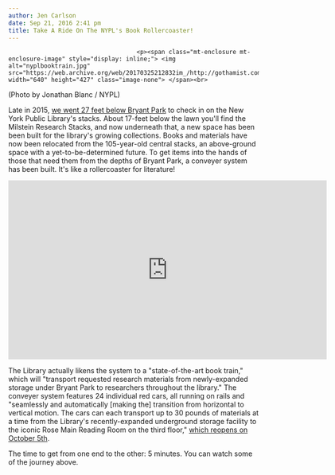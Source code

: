 ```yaml
---
author: Jen Carlson
date: Sep 21, 2016 2:41 pm
title: Take A Ride On The NYPL's Book Rollercoaster!
---
```


	
										<p><span class="mt-enclosure mt-enclosure-image" style="display: inline;"> <img alt="nyplbooktrain.jpg" src="https://web.archive.org/web/20170325212832im_/http://gothamist.com/attachments/arts_jen/nyplbooktrain.jpg" width="640" height="427" class="image-none"> </span><br>
<span class="photo_caption">(Photo by Jonathan Blanc / NYPL)</span></p>

<p>Late in 2015, <a href="https://web.archive.org/web/20170325212832/http://gothamist.com/2015/12/11/nypl_underground_vaults.php">we went 27 feet below Bryant Park</a> to check in on the New York Public Library&apos;s stacks. About 17-feet below the lawn you&apos;ll find the Milstein Research Stacks, and now underneath that, a new space has been been built for the library&apos;s growing collections. Books and materials have now been relocated from the 105-year-old central stacks, an above-ground space with a yet-to-be-determined future. To get items into the hands of those that need them from the depths of Bryant Park, a conveyer system has been built. It&apos;s like a rollercoaster for literature!</p>

<p><iframe width="640" height="360" src="https://web.archive.org/web/20170325212832if_/https://www.youtube.com/embed/xdi9LiRt8JE" frameborder="0" allowfullscreen></iframe></p>

<p>The Library actually likens the system to a &quot;state-of-the-art book train,&quot; which will &quot;transport requested research materials from newly-expanded storage under Bryant Park to researchers throughout the library.&quot; The conveyer system features 24 individual red cars, all running on rails and &quot;seamlessly and automatically [making the] transition from horizontal to vertical motion. The cars can each transport up to 30 pounds of materials at a time from the Library&apos;s recently-expanded underground storage facility to the iconic Rose Main Reading Room on the third floor,&quot; <a href="https://web.archive.org/web/20170325212832/http://gothamist.com/2016/09/13/nypl_rose_reading_room_restoration.php#photo-1">which reopens on October 5th</a>. </p>

<p>The time to get from one end to the other: 5 minutes. You can watch some of the journey above.</p>					
										
									
				